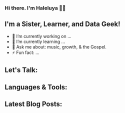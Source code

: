 ### Hi there. I'm Haleluya 👋🏽

## I'm a Sister, Learner, and Data Geek!
- 🔭 I’m currently working on ...
- 🌱 I’m currently learning ...
- 💬 Ask me about: music, growth, & the Gospel.
- ⚡ Fun fact: ...

## Let's Talk: 

## Languages & Tools: 

## Latest Blog Posts: 
